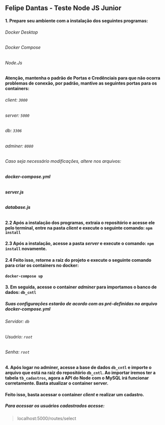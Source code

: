 ## Felipe Dantas - Teste Node JS Junior

#### 1. Prepare seu ambiente com a instalação dos seguintes programas:
###### Docker Desktop
###### Docker Compose
###### Node.Js

#### Atenção, mantenha o padrão de Portas e Credênciais para que não ocorra problemas de conexão, por padrão, mantive as seguintes portas para os containers:
###### client: `3000`
###### server: `5000`
###### db: `3306`
###### adminer: `8080`

###### Caso seja necessário modificações, altere nos arquivos: 
###### **docker-compose.yml**
###### **server.js**
###### **database.js**

#### 2.2 Após a instalação dos programas, extraia o repositório e acesse ele pelo terminal, entre na pasta *client* e execute o seguinte comando: ```npm install```

#### 2.3 Após a instalação, acesse a pasta *server* e execute o comando: ```npm install``` novamente.

#### 2.4 Feito isso, retorne a raíz do projeto e execute o seguinte comando para criar os containers no docker:
#### ```docker-compose up```
 
#### 3. Em seguida, acesse o container *adminer* para importamos o banco de dados: ``db_cntl`` 

##### Suas configurações estarão de acordo com as pré-definidas no arquivo **docker-compose.yml**
###### Servidor: `db`
###### Usuário: `root`
###### Senha: `root`

#### 4. Após logar no adminer, acesse a base de dados ``db_cntl`` e importe o arquivo que está na raíz do repositório ``db_cntl``. Ao importar iremos ter a tabela ``tb_cadastros``, agora a API do Node com o MySQL irá funcionar corretamente. Basta atualizar o container **server**.

#### Feito isso, basta acessar o container *client* e realizar um cadastro.

##### Para acessar os usuários cadastrados acesse:
> localhost:5000/routes/select



